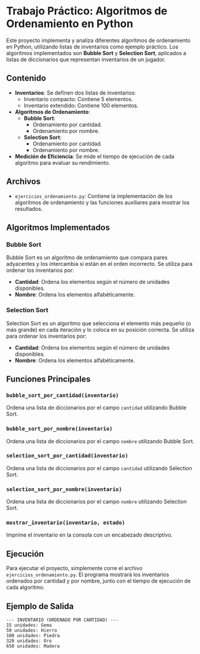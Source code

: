 # Trabajo Práctico: Algoritmos de Ordenamiento en Python

Este proyecto implementa y analiza diferentes algoritmos de ordenamiento en Python, utilizando listas de inventarios como ejemplo práctico. Los algoritmos implementados son **Bubble Sort** y **Selection Sort**, aplicados a listas de diccionarios que representan inventarios de un jugador.

## Contenido

- **Inventarios**: Se definen dos listas de inventarios:
  - Inventario compacto: Contiene 5 elementos.
  - Inventario extendido: Contiene 100 elementos.
- **Algoritmos de Ordenamiento**:
  - **Bubble Sort**:
    - Ordenamiento por cantidad.
    - Ordenamiento por nombre.
  - **Selection Sort**:
    - Ordenamiento por cantidad.
    - Ordenamiento por nombre.
- **Medición de Eficiencia**: Se mide el tiempo de ejecución de cada algoritmo para evaluar su rendimiento.

## Archivos

- `ejercicios_ordenamiento.py`: Contiene la implementación de los algoritmos de ordenamiento y las funciones auxiliares para mostrar los resultados.

## Algoritmos Implementados

### Bubble Sort
Bubble Sort es un algoritmo de ordenamiento que compara pares adyacentes y los intercambia si están en el orden incorrecto. Se utiliza para ordenar los inventarios por:
- **Cantidad**: Ordena los elementos según el número de unidades disponibles.
- **Nombre**: Ordena los elementos alfabéticamente.

### Selection Sort
Selection Sort es un algoritmo que selecciona el elemento más pequeño (o más grande) en cada iteración y lo coloca en su posición correcta. Se utiliza para ordenar los inventarios por:
- **Cantidad**: Ordena los elementos según el número de unidades disponibles.
- **Nombre**: Ordena los elementos alfabéticamente.

## Funciones Principales

### `bubble_sort_por_cantidad(inventario)`
Ordena una lista de diccionarios por el campo `cantidad` utilizando Bubble Sort.

### `bubble_sort_por_nombre(inventario)`
Ordena una lista de diccionarios por el campo `nombre` utilizando Bubble Sort.

### `selection_sort_por_cantidad(inventario)`
Ordena una lista de diccionarios por el campo `cantidad` utilizando Selection Sort.

### `selection_sort_por_nombre(inventario)`
Ordena una lista de diccionarios por el campo `nombre` utilizando Selection Sort.

### `mostrar_inventario(inventario, estado)`
Imprime el inventario en la consola con un encabezado descriptivo.

## Ejecución

Para ejecutar el proyecto, simplemente corre el archivo `ejercicios_ordenamiento.py`. El programa mostrará los inventarios ordenados por cantidad y por nombre, junto con el tiempo de ejecución de cada algoritmo.

## Ejemplo de Salida

```plaintext
--- INVENTARIO (ORDENADO POR CANTIDAD) ---
15 unidades: Gema
50 unidades: Hierro
100 unidades: Piedra
320 unidades: Oro
650 unidades: Madera
